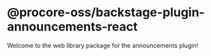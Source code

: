 # @procore-oss/backstage-plugin-announcements-react

Welcome to the web library package for the announcements plugin!
